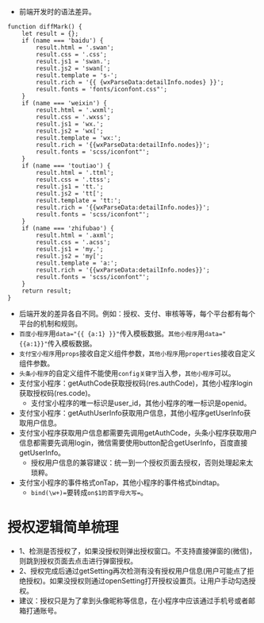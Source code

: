 * 前端开发时的语法差异。
```
function diffMark() {
    let result = {};
    if (name === 'baidu') {
        result.html = '.swan';
        result.css = '.css';
        result.js1 = 'swan.';
        result.js2 = 'swan[';
        result.template = 's-';
        result.rich = '{{ {wxParseData:detailInfo.nodes} }}';
        result.fonts = 'fonts/iconfont.css"';
    }
    if (name === 'weixin') {
        result.html = '.wxml';
        result.css = '.wxss';
        result.js1 = 'wx.';
        result.js2 = 'wx[';
        result.template = 'wx:';
        result.rich = '{{wxParseData:detailInfo.nodes}}';
        result.fonts = 'scss/iconfont"';
    }
    if (name === 'toutiao') {
        result.html = '.ttml';
        result.css = '.ttss';
        result.js1 = 'tt.';
        result.js2 = 'tt[';
        result.template = 'tt:';
        result.rich = '{{wxParseData:detailInfo.nodes}}';
        result.fonts = 'scss/iconfont"';
    }
    if (name === 'zhifubao') {
        result.html = '.axml';
        result.css = '.acss';
        result.js1 = 'my.';
        result.js2 = 'my[';
        result.template = 'a:';
        result.rich = '{{wxParseData:detailInfo.nodes}}';
        result.fonts = 'scss/iconfont"';
    }
    return result;
}
```
* 后端开发的差异各自不同。例如：授权、支付、审核等等，每个平台都有每个平台的机制和规则。
* ```百度小程序```用```data="{{ {a:1} }}"```传入模板数据。```其他小程序```用```data="{{a:1}}"```传入模板数据。
* ```支付宝小程序```用```props```接收自定义组件参数，```其他小程序```用```properties```接收自定义组件参数。
* ```头条小程序```的自定义组件不能使用```config关键字```当入参，```其他小程序```可以。
* 支付宝小程序：getAuthCode获取授权码(res.authCode)，其他小程序login获取授权码(res.code)。
    - 支付宝小程序的唯一标识是user_id，其他小程序的唯一标识是openid。
* 支付宝小程序：getAuthUserInfo获取用户信息，其他小程序getUserInfo获取用户信息。
* 支付宝小程序获取用户信息都需要先调用getAuthCode，头条小程序获取用户信息都需要先调用login，微信需要使用button配合getUserInfo，百度直接getUserInfo。
    - 授权用户信息的兼容建议：统一到一个授权页面去授权，否则处理起来太琐粹。
* 支付宝小程序的事件格式onTap，其他小程序的事件格式bindtap。
    - ```bind(\w+)=```要转成```on$1的首字母大写=```。

# 授权逻辑简单梳理
* 1、检测是否授权了，如果没授权则弹出授权窗口。不支持直接弹窗的(微信)，则跳到授权页面去点击进行弹窗授权。
* 2、授权完成后通过getSetting再次检测有没有授权用户信息(用户可能点了拒绝授权)。如果没授权则通过openSetting打开授权设置页。让用户手动勾选授权。
* 建议：授权只是为了拿到头像昵称等信息，在小程序中应该通过手机号或者邮箱打通账号。
